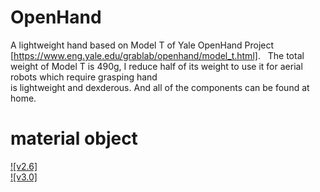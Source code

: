  # OpenHand
  A lightweight hand based  on Model T of Yale OpenHand Project [https://www.eng.yale.edu/grablab/openhand/model_t.html].  
 The total weight of Model T is 490g, I reduce half of its weight to use it for aerial robots which require grasping hand <br>
  is lightweight and dexderous. And all of the components can be found at home.

# material object
[![v2.6]](http://baidu.com)  
[![v3.0]](http://baidu.com)  
